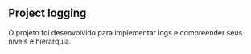 ## Project logging
O projeto foi desenvolvido para implementar logs e compreender seus níveis e hierarquia.
